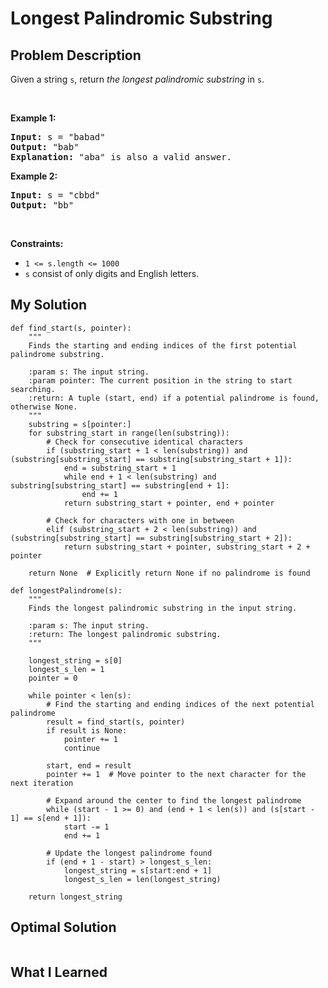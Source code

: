 # Longest Palindromic Substring

## Problem Description
<p>Given a string <code>s</code>, return <em>the longest</em> <span data-keyword="palindromic-string"><em>palindromic</em></span> <span data-keyword="substring-nonempty"><em>substring</em></span> in <code>s</code>.</p>

<p>&nbsp;</p>
<p><strong class="example">Example 1:</strong></p>

<pre>
<strong>Input:</strong> s = &quot;babad&quot;
<strong>Output:</strong> &quot;bab&quot;
<strong>Explanation:</strong> &quot;aba&quot; is also a valid answer.
</pre>

<p><strong class="example">Example 2:</strong></p>

<pre>
<strong>Input:</strong> s = &quot;cbbd&quot;
<strong>Output:</strong> &quot;bb&quot;
</pre>

<p>&nbsp;</p>
<p><strong>Constraints:</strong></p>

<ul>
	<li><code>1 &lt;= s.length &lt;= 1000</code></li>
	<li><code>s</code> consist of only digits and English letters.</li>
</ul>


## My Solution
```
def find_start(s, pointer):
    """
    Finds the starting and ending indices of the first potential palindrome substring.
    
    :param s: The input string.
    :param pointer: The current position in the string to start searching.
    :return: A tuple (start, end) if a potential palindrome is found, otherwise None.
    """
    substring = s[pointer:]
    for substring_start in range(len(substring)):
        # Check for consecutive identical characters
        if (substring_start + 1 < len(substring)) and (substring[substring_start] == substring[substring_start + 1]):
            end = substring_start + 1
            while end + 1 < len(substring) and substring[substring_start] == substring[end + 1]:
                end += 1
            return substring_start + pointer, end + pointer
        
        # Check for characters with one in between
        elif (substring_start + 2 < len(substring)) and (substring[substring_start] == substring[substring_start + 2]):
            return substring_start + pointer, substring_start + 2 + pointer

    return None  # Explicitly return None if no palindrome is found

def longestPalindrome(s):
    """
    Finds the longest palindromic substring in the input string.
    
    :param s: The input string.
    :return: The longest palindromic substring.
    """
    
    longest_string = s[0]
    longest_s_len = 1
    pointer = 0

    while pointer < len(s):
        # Find the starting and ending indices of the next potential palindrome
        result = find_start(s, pointer)
        if result is None:
            pointer += 1
            continue

        start, end = result
        pointer += 1  # Move pointer to the next character for the next iteration

        # Expand around the center to find the longest palindrome
        while (start - 1 >= 0) and (end + 1 < len(s)) and (s[start - 1] == s[end + 1]):
            start -= 1
            end += 1

        # Update the longest palindrome found
        if (end + 1 - start) > longest_s_len:
            longest_string = s[start:end + 1]
            longest_s_len = len(longest_string)

    return longest_string
```

## Optimal Solution 
```
```

## What I Learned
